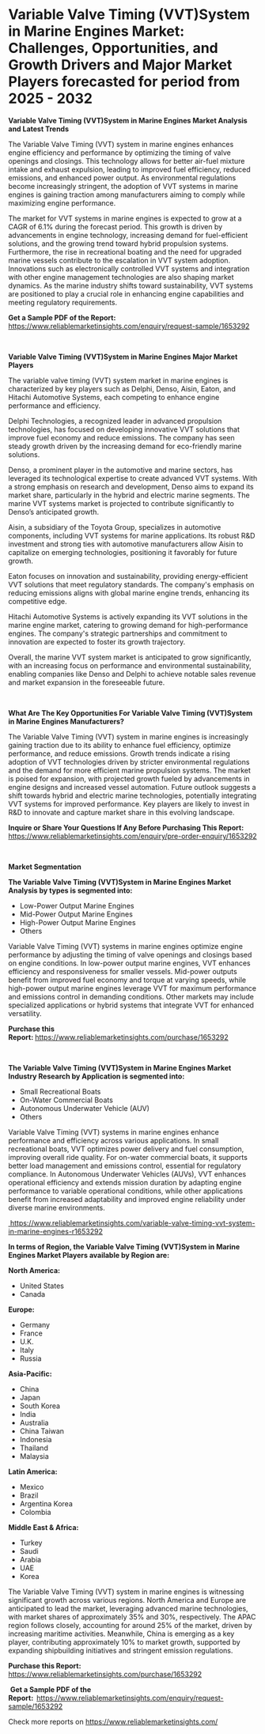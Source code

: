<p><h1>Variable Valve Timing (VVT)System in Marine Engines Market: Challenges, Opportunities, and Growth Drivers and Major Market Players forecasted for period from 2025 - 2032</h1></p><p><strong>Variable Valve Timing (VVT)System in Marine Engines Market Analysis and Latest Trends</strong></p>
<p><p>The Variable Valve Timing (VVT) system in marine engines enhances engine efficiency and performance by optimizing the timing of valve openings and closings. This technology allows for better air-fuel mixture intake and exhaust expulsion, leading to improved fuel efficiency, reduced emissions, and enhanced power output. As environmental regulations become increasingly stringent, the adoption of VVT systems in marine engines is gaining traction among manufacturers aiming to comply while maximizing engine performance.</p><p>The market for VVT systems in marine engines is expected to grow at a CAGR of 6.1% during the forecast period. This growth is driven by advancements in engine technology, increasing demand for fuel-efficient solutions, and the growing trend toward hybrid propulsion systems. Furthermore, the rise in recreational boating and the need for upgraded marine vessels contribute to the escalation in VVT system adoption. Innovations such as electronically controlled VVT systems and integration with other engine management technologies are also shaping market dynamics. As the marine industry shifts toward sustainability, VVT systems are positioned to play a crucial role in enhancing engine capabilities and meeting regulatory requirements.</p></p>
<p><strong>Get a Sample PDF of the Report:&nbsp;</strong> <a href="https://www.reliablemarketinsights.com/enquiry/request-sample/1653292?utm_campaign=2843&utm_medium=2&utm_source=Github&utm_content=ia&utm_term=27022025&utm_id=variable-valve-timing-vvtsystem-in-marine-engines">https://www.reliablemarketinsights.com/enquiry/request-sample/1653292</a></p>
<p>&nbsp;</p>
<p><strong>Variable Valve Timing (VVT)System in Marine Engines Major Market Players</strong></p>
<p><p>The variable valve timing (VVT) system market in marine engines is characterized by key players such as Delphi, Denso, Aisin, Eaton, and Hitachi Automotive Systems, each competing to enhance engine performance and efficiency. </p><p>Delphi Technologies, a recognized leader in advanced propulsion technologies, has focused on developing innovative VVT solutions that improve fuel economy and reduce emissions. The company has seen steady growth driven by the increasing demand for eco-friendly marine solutions. </p><p>Denso, a prominent player in the automotive and marine sectors, has leveraged its technological expertise to create advanced VVT systems. With a strong emphasis on research and development, Denso aims to expand its market share, particularly in the hybrid and electric marine segments. The marine VVT systems market is projected to contribute significantly to Denso’s anticipated growth.</p><p>Aisin, a subsidiary of the Toyota Group, specializes in automotive components, including VVT systems for marine applications. Its robust R&D investment and strong ties with automotive manufacturers allow Aisin to capitalize on emerging technologies, positioning it favorably for future growth.</p><p>Eaton focuses on innovation and sustainability, providing energy-efficient VVT solutions that meet regulatory standards. The company's emphasis on reducing emissions aligns with global marine engine trends, enhancing its competitive edge.</p><p>Hitachi Automotive Systems is actively expanding its VVT solutions in the marine engine market, catering to growing demand for high-performance engines. The company's strategic partnerships and commitment to innovation are expected to foster its growth trajectory.</p><p>Overall, the marine VVT system market is anticipated to grow significantly, with an increasing focus on performance and environmental sustainability, enabling companies like Denso and Delphi to achieve notable sales revenue and market expansion in the foreseeable future.</p></p>
<p>&nbsp;</p>
<p><strong>What Are The Key Opportunities For Variable Valve Timing (VVT)System in Marine Engines Manufacturers?</strong></p>
<p><p>The Variable Valve Timing (VVT) system in marine engines is increasingly gaining traction due to its ability to enhance fuel efficiency, optimize performance, and reduce emissions. Growth trends indicate a rising adoption of VVT technologies driven by stricter environmental regulations and the demand for more efficient marine propulsion systems. The market is poised for expansion, with projected growth fueled by advancements in engine designs and increased vessel automation. Future outlook suggests a shift towards hybrid and electric marine technologies, potentially integrating VVT systems for improved performance. Key players are likely to invest in R&D to innovate and capture market share in this evolving landscape.</p></p>
<p><strong>Inquire or Share Your Questions If Any Before Purchasing This Report:</strong> <a href="https://www.reliablemarketinsights.com/enquiry/pre-order-enquiry/1653292?utm_campaign=2843&utm_medium=2&utm_source=Github&utm_content=ia&utm_term=27022025&utm_id=variable-valve-timing-vvtsystem-in-marine-engines">https://www.reliablemarketinsights.com/enquiry/pre-order-enquiry/1653292</a></p>
<p>&nbsp;</p>
<p><strong>Market Segmentation</strong></p>
<p><strong>The Variable Valve Timing (VVT)System in Marine Engines Market Analysis by types is segmented into:</strong></p>
<p><ul><li>Low-Power Output Marine Engines</li><li>Mid-Power Output Marine Engines</li><li>High-Power Output Marine Engines</li><li>Others</li></ul></p>
<p><p>Variable Valve Timing (VVT) systems in marine engines optimize engine performance by adjusting the timing of valve openings and closings based on engine conditions. In low-power output marine engines, VVT enhances efficiency and responsiveness for smaller vessels. Mid-power outputs benefit from improved fuel economy and torque at varying speeds, while high-power output marine engines leverage VVT for maximum performance and emissions control in demanding conditions. Other markets may include specialized applications or hybrid systems that integrate VVT for enhanced versatility.</p></p>
<p><strong>Purchase this Report:&nbsp;</strong><a href="https://www.reliablemarketinsights.com/purchase/1653292?utm_campaign=2843&utm_medium=2&utm_source=Github&utm_content=ia&utm_term=27022025&utm_id=variable-valve-timing-vvtsystem-in-marine-engines">https://www.reliablemarketinsights.com/purchase/1653292</a></p>
<p>&nbsp;</p>
<p><strong>The Variable Valve Timing (VVT)System in Marine Engines Market Industry Research by Application is segmented into:</strong></p>
<p><ul><li>Small Recreational Boats</li><li>On-Water Commercial Boats</li><li>Autonomous Underwater Vehicle (AUV)</li><li>Others</li></ul></p>
<p><p>Variable Valve Timing (VVT) systems in marine engines enhance performance and efficiency across various applications. In small recreational boats, VVT optimizes power delivery and fuel consumption, improving overall ride quality. For on-water commercial boats, it supports better load management and emissions control, essential for regulatory compliance. In Autonomous Underwater Vehicles (AUVs), VVT enhances operational efficiency and extends mission duration by adapting engine performance to variable operational conditions, while other applications benefit from increased adaptability and improved engine reliability under diverse marine environments.</p></p>
<p><a href="https://www.reliablemarketinsights.com/variable-valve-timing-vvt-system-in-marine-engines-r1653292?utm_campaign=2843&utm_medium=2&utm_source=Github&utm_content=ia&utm_term=27022025&utm_id=variable-valve-timing-vvtsystem-in-marine-engines">&nbsp;https://www.reliablemarketinsights.com/variable-valve-timing-vvt-system-in-marine-engines-r1653292</a></p>
<p><strong>In terms of Region, the Variable Valve Timing (VVT)System in Marine Engines Market Players available by Region are:</strong></p>
<p>
    <p> <strong> North America: </strong>
        <ul>
            <li>United States</li>
            <li>Canada</li>
        </ul>
        </p> 
    <p> <strong> Europe: </strong>
        <ul>
            <li>Germany</li>
            <li>France</li>
            <li>U.K.</li>
            <li>Italy</li>
            <li>Russia</li>
        </ul>
        </p> 
    <p> <strong> Asia-Pacific: </strong>
        <ul>
            <li>China</li>
            <li>Japan</li>
            <li>South Korea</li>
            <li>India</li>
            <li>Australia</li>
            <li>China Taiwan</li>
            <li>Indonesia</li>
            <li>Thailand</li>
            <li>Malaysia</li>
        </ul>
        </p> 
    <p> <strong> Latin America: </strong>
        <ul>
            <li>Mexico</li>
            <li>Brazil</li>
            <li>Argentina Korea</li>
            <li>Colombia</li>
        </ul>
        </p> 
    <p> <strong> Middle East & Africa: </strong>
        <ul>
            <li>Turkey</li>
            <li>Saudi</li>
            <li>Arabia</li>
            <li>UAE</li>
            <li>Korea</li>
        </ul>
    </p>
    </p>
<p><p>The Variable Valve Timing (VVT) system in marine engines is witnessing significant growth across various regions. North America and Europe are anticipated to lead the market, leveraging advanced marine technologies, with market shares of approximately 35% and 30%, respectively. The APAC region follows closely, accounting for around 25% of the market, driven by increasing maritime activities. Meanwhile, China is emerging as a key player, contributing approximately 10% to market growth, supported by expanding shipbuilding initiatives and stringent emission regulations.</p></p>
<p><strong>Purchase this Report: </strong><a href="https://www.reliablemarketinsights.com/purchase/1653292?utm_campaign=2843&utm_medium=2&utm_source=Github&utm_content=ia&utm_term=27022025&utm_id=variable-valve-timing-vvtsystem-in-marine-engines">https://www.reliablemarketinsights.com/purchase/1653292</a></p>
<p>&nbsp;<strong>Get a Sample PDF of the Report:&nbsp;&nbsp;</strong><a href="https://www.reliablemarketinsights.com/enquiry/request-sample/1653292?utm_campaign=2843&utm_medium=2&utm_source=Github&utm_content=ia&utm_term=27022025&utm_id=variable-valve-timing-vvtsystem-in-marine-engines">https://www.reliablemarketinsights.com/enquiry/request-sample/1653292</a></p>
<p><strong></strong></p>
<p>Check more reports on <a href="https://www.reliablemarketinsights.com/?utm_campaign=2843&utm_medium=2&utm_source=Github&utm_content=ia&utm_term=27022025&utm_id=variable-valve-timing-vvtsystem-in-marine-engines">https://www.reliablemarketinsights.com/</a></p>